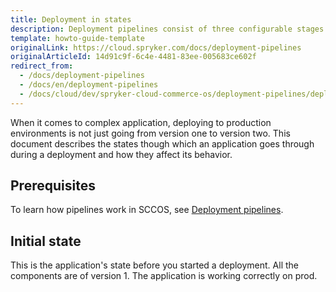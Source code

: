 ```yaml
---
title: Deployment in states
description: Deployment pipelines consist of three configurable stages.
template: howto-guide-template
originalLink: https://cloud.spryker.com/docs/deployment-pipelines
originalArticleId: 14d91c9f-6c4e-4481-83ee-005683ce602f
redirect_from:
  - /docs/deployment-pipelines
  - /docs/en/deployment-pipelines
  - /docs/cloud/dev/spryker-cloud-commerce-os/deployment-pipelines/deployment-pipelines.html
---
```


When it comes to complex application, deploying to production environments is not just going from version one to version two. This document describes the states though which an application goes through during a deployment and how they affect its behavior.

## Prerequisites

To learn how pipelines work in SCCOS, see [Deployment pipelines](/docs/cloud/dev/spryker-cloud-commerce-os/configuring-deployment-pipelines/deployment-pipelines.html).

## Initial state

This is the application's state before you started a deployment. All the components are of version 1. The application is working correctly on prod.
